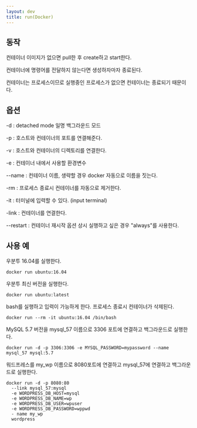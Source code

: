 ```yaml
---
layout: dev
title: run(Docker)
---
```

## 동작

컨테이너 이미지가 없으면 pull한 후 create하고 start한다.

컨테이너에 명령어를 전달하지 않는다면 생성하자마자 종료된다.

컨테이너는 프로세스이므로 실행중인 프로세스가 없으면 컨테이너는 종료되기 때문이다.

## 옵션

-d : detached mode 일명 백그라운드 모드

-p : 호스트와 컨테이너의 포트를 연결해준다.

-v : 호스트와 컨테이너의 디렉토리를 연결한다.

-e : 컨테이너 내에서 사용할 환경변수

--name : 컨테이너 이름, 생략할 경우 docker 자동으로 이름을 짓는다.

-rm : 프로세스 종료시 컨테이너를 자동으로 제거한다.

-it : 터미널에 입력할 수 있다. (input terminal)

-link : 컨테이너를 연결한다.

--restart : 컨테이너 재시작 옵션 상시 실행하고 싶은 경우 "always"를 사용한다.

## 사용 예

우분투 16.04를 실행한다.
```
docker run ubuntu:16.04 
```

우분투 최신 버전을 실행한다.
```
docker run ubuntu:latest
```

bash를 실행하고 입력이 가능하게 한다. 프로세스 종료시 컨테이너가 삭제된다.
```
docker run --rm -it ubuntu:16.04 /bin/bash
```

MySQL 5.7 버전을 mysql_57 이름으로 3306 포트에 연결하고 백그라운드로 실행한다.
```
docker run -d -p 3306:3306 -e MYSQL_PASSWORD=mypassword --name mysql_57 mysql:5.7
```

워드프레스를 my_wp 이름으로 8080포트에 연결하고  mysql_57에 연결하고  백그라운드로 실행한다.

```
docker run -d -p 8080:80 
  --link mysql_57:mysql 
  -e WORDPRESS_DB_HOST=mysql 
  -e WORDPRESS_DB_NAME=wp 
  -e WORDPRESS_DB_USER=wpuser
  -e WORDPRESS_DB_PASSWORD=wppwd
  - name my_wp 
  wordpress
```
